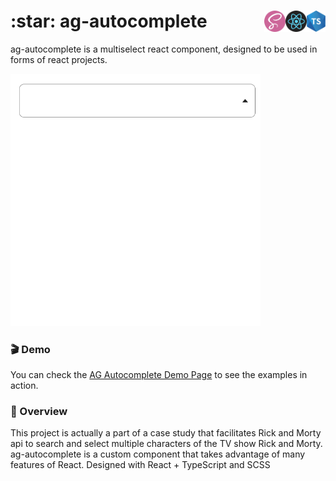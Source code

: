 <h1>:star: ag-autocomplete <img src="./src/assets/image/ts-logo.png" alt="drawing" width="30"  height="34" align="right" /><img src="./src/assets/image/react-logo.png" alt="drawing" width="34"  height="34" align="right" /><img src="./src/assets/image/sass-logo.png" alt="drawing" width="34"  height="34" align="right" /></h1>

ag-autocomplete is a  multiselect react component, designed to be used in forms of react projects.

<img src="./src/assets/image/autocomplete.gif" alt="drawing" width="400"  /> 


### :clapper: Demo
You can check the [AG Autocomplete Demo Page](https://arsendemirci-ag-autocomplete.netlify.app)  to see the examples in action. 


### :eyes: Overview

This project is actually a part of a case study that facilitates Rick and Morty api to search and select multiple characters of the TV show Rick and Morty.
ag-autocomplete is a custom component that takes advantage of many features of React. Designed with React + TypeScript and SCSS 
<br>

